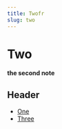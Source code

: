 ```yaml
---
title: Twofr 
slug: two
---
```

  #     Two

__the second note__

## Header

- [One](/notes/one)
- [Three](/notes/three)
